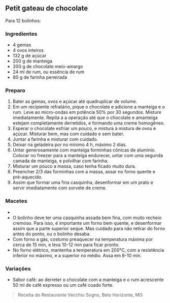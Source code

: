 ## Petit gateau de chocolate 

Para 12 bolinhos:

### Ingredientes
* 4 gemas
* 4 ovos inteiros
* 132 g de açúcar
* 200 g de manteiga
* 200 g de chocolate meio-amargo
* 24 ml de rum, ou essência de rum
* 80 g de farinha peneirada

### Preparo
1. Bater as gemas, ovos e açúcar até quadruplicar de volume.
2. Em um recipiente refratário, pique o chocolate e adicione a manteiga e o rum. Leve ao micro-ondas em potência 50% por 30 segundos. Misture imediatamente. Repita a a operação até que o chocolate e amanteiga estejam completamente derretidos, e formando uma creme homogêneo.
3. Esperar o chocolate esfriar um pouco, e mistura à mistura de ovos e açúcar. Misturar bem, mas com cuidado e sem bater.
4. Juntar a farinha e misturar com cuidado.
5. Deixar na geladeira por no mínimo 4 h, máximo 2 dias.
6. Untar generosamente com manteiga forminhas cônicas de alumínio. Colocar no freezer para a manteiga endurecer, untar com uma segunda camada de manteiga, e polvilhar com farinha.
7. Misturar um pouco a massa, caso tenha ficado muito dura.
8. Preencher 2/3 das forminhas com a massa, assar no forno quente e pré-aquecido.
9. Assim que formar uma fina casquinha, desenformar em um prato e servir imediatamente com sorvete de creme.

### Macetes
* 
* O bolinho deve ter uma casquinha assada bem fina, com muito recheio cremoso. Para isso, é importante um forno bem quente, e desenformar assim que a parte superior seque. Mas cuidado para não retirar do forno antes do ponto, ou o bolinho desaba.
* Com forno a gás, costumo preaquecer na temperatura  máxima por cerca de 15 min, e leva 10-12 min para ficar pronto. 
* No forno elétrico, mantenha a temperatura em 200°C, com a resistência inferior no máximo, e a superior no médio. Assa em 8-10 min.

### Variações
* Sabor café: ao derreter o chocolate com a manteiga e o rum acrescente 50 ml de café expresso ou um café coado forte.

> Receita do Restaurante Vecchio Sogno, Belo Horizonte, MG
